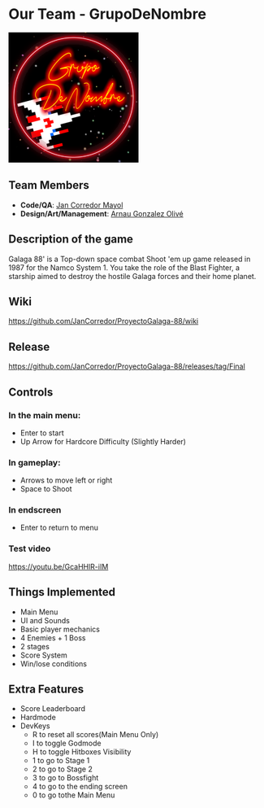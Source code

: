 # Our Team - GrupoDeNombre
<img src="resources/Wiki/Sprites/GrupoDeNombre.png" alt="GrupoDeNombre Logo">

## Team Members
* **Code/QA**: [Jan Corredor Mayol](https://github.com/JanCorredor)<br>
* **Design/Art/Management**: [Arnau Gonzalez Olivé](https://github.com/Arnauwu)

## Description of the game
Galaga 88' is a Top-down space combat Shoot 'em up game released in 1987 for the Namco System 1.
You take the role of the Blast Fighter, a starship aimed to destroy the hostile Galaga forces and their home planet.

## Wiki
https://github.com/JanCorredor/ProyectoGalaga-88/wiki

## Release
https://github.com/JanCorredor/ProyectoGalaga-88/releases/tag/Final

## Controls
### In the main menu:
- Enter to start
- Up Arrow for Hardcore Difficulty (Slightly Harder)

### In gameplay:
- Arrows to move left or right
- Space to Shoot

### In endscreen
- Enter to return to menu

### Test video
https://youtu.be/GcaHHlR-iIM

## Things Implemented
- Main Menu
- UI and Sounds
- Basic player mechanics
- 4 Enemies + 1 Boss
- 2 stages
- Score System
- Win/lose conditions

## Extra Features
- Score Leaderboard
- Hardmode
- DevKeys
    - R to reset all scores(Main Menu Only)
    - I to toggle Godmode
    - H to toggle Hitboxes Visibility
    - 1 to go to Stage 1
    - 2 to go to Stage 2
    - 3 to go to Bossfight 
    - 4 to go to the ending screen
    - 0 to go tothe Main Menu 
      
